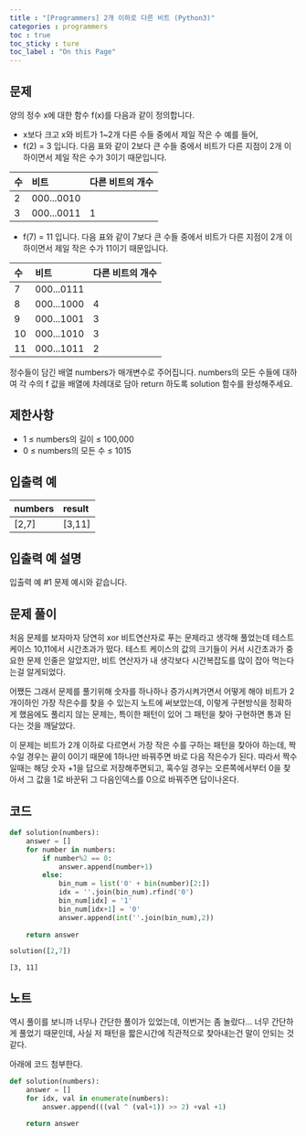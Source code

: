 ```yaml
---
title : "[Programmers] 2개 이하로 다른 비트 (Python3)"
categories : programmers
toc : true
toc_sticky : ture
toc_label : "On this Page"
---
```

## 문제 
양의 정수 x에 대한 함수 f(x)를 다음과 같이 정의합니다.   
* x보다 크고 x와 비트가 1~2개 다른 수들 중에서 제일 작은 수
예를 들어,
* f(2) = 3 입니다. 다음 표와 같이 2보다 큰 수들 중에서 비트가 다른 지점이 2개 이하이면서 제일 작은 수가 3이기 때문입니다.

|수	|비트|	다른 비트의 개수|
|:---|:---|:---|
|2	|000...0010||	
|3	|000...0011	|1|

* f(7) = 11 입니다. 다음 표와 같이 7보다 큰 수들 중에서 비트가 다른 지점이 2개 이하이면서 제일 작은 수가 11이기 때문입니다.

|수	|비트|	다른 비트의 개수|
|:---|:---|:---|
|7	|000...0111||	
|8	|000...1000	|4|
|9	|000...1001|	3|
|10	|000...1010|	3|
|11	|000...1011	|2|

정수들이 담긴 배열 numbers가 매개변수로 주어집니다. numbers의 모든 수들에 대하여 각 수의 f 값을 배열에 차례대로 담아 return 하도록 solution 함수를 완성해주세요.

## 제한사항
* 1 ≤ numbers의 길이 ≤ 100,000
* 0 ≤ numbers의 모든 수 ≤ 1015

## 입출력 예
|numbers|	result|
|:---|:---|
|[2,7]|	[3,11]|

## 입출력 예 설명
입출력 예 #1
문제 예시와 같습니다.

## 문제 풀이
처음 문제를 보자마자 당연히 xor 비트연산자로 푸는 문제라고 생각해 풀었는데 테스트케이스 10,11에서 시간초과가 떴다. 테스트 케이스의 값의 크기들이 커서 시간초과가 중요한 문제 인줄은 알았지만, 비트 연산자가 내 생각보다 시간복잡도를 많이 잡아 먹는다는걸 알게되었다.

어쨌든 그래서 문제를 풀기위해 숫자를 하나하나 증가시켜가면서 어떻게 해야 비트가 2개이하인 가장 작은수를 찾을 수 있는지 노트에 써보았는데,
이렇게 구현방식을 정확하게 했음에도 풀리지 않는 문제는, 특이한 패턴이 있어 그 패턴을 찾아 구현하면 통과 된다는 것을 깨달았다.

이 문제는 비트가 2개 이하로 다르면서 가장 작은 수를 구하는 패턴을 찾아야 하는데, 짝수일 경우는 끝이 0이기 때문에 1하나만 바꿔주면 바로 다음 작은수가 된다. 따라서 짝수일때는 해당 숫자 +1을 답으로 저장해주면되고, 혹수일 경우는 오른쪽에서부터 0을 찾아서 그 값을 1로 바꾼뒤 그 다음인덱스를 0으로 바꿔주면 답이나온다.

## 코드


```python
def solution(numbers):
    answer = []
    for number in numbers:
        if number%2 == 0:
            answer.append(number+1)
        else:
            bin_num = list('0' + bin(number)[2:])
            idx = ''.join(bin_num).rfind('0')
            bin_num[idx] = '1'
            bin_num[idx+1] = '0'
            answer.append(int(''.join(bin_num),2))
        
    return answer
```


```python
solution([2,7])
```




    [3, 11]



## 노트
역시 풀이를 보니까 너무나 간단한 풀이가 있었는데, 이번거는 좀 놀랐다...
너무 간단하게 풀었기 때문인데, 사실 저 패턴을 짧은시간에 직관적으로 찾아내는건 말이 안되는 것 같다.

아래에 코드 첨부한다.


```python
def solution(numbers):
    answer = []
    for idx, val in enumerate(numbers):
        answer.append(((val ^ (val+1)) >> 2) +val +1)

    return answer

```
